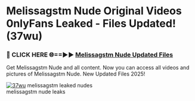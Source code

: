 # Melissagstm Nude Original Videos 0nlyFans Leaked - Files Updated! (37wu)

<h3>🔴 CLICK HERE 🌐==►► <a href="https://tinyurl.com/yrmya6cz" rel="nofollow">Melissagstm Nude Updated Files</a></h3>

Get Melissagstm Nude and all content. Now you can access all videos and pictures of Melissagstm Nude. New Updated Files 2025!

[![37wu](https://i.imgur.com/FMdXYCs.gif)](https://tinyurl.com/yrmya6cz)
melissagstm leaked nudes<br>
melissagstm nude leaks